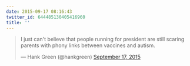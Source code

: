 ```yaml
---
date: 2015-09-17 08:16:43
twitter_id: 644485130405416960
title: ''
---
```


<blockquote class="twitter-tweet"><p lang="en" dir="ltr">I just can&#39;t believe that people running for president are still scaring parents with phony links between vaccines and autism.</p>&mdash; Hank Green (@hankgreen) <a href="https://twitter.com/hankgreen/status/644362295548579841?ref_src=twsrc%5Etfw">September 17, 2015</a></blockquote>
<script async src="https://platform.twitter.com/widgets.js" charset="utf-8"></script>

